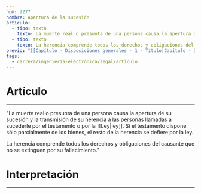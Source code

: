 ```yaml
---
num: 2277
nombre: Apertura de la sucesión
articulo:
  - tipo: texto
    texto: La muerte real o presunta de una persona causa la apertura de su sucesión y la transmisión de su herencia a las personas llamadas a sucederle por el testamento o por la ley. Si el testamento dispone sólo parcialmente de los bienes, el resto de la herencia se defiere por la ley.
  - tipo: texto
    texto: La herencia comprende todos los derechos y obligaciones del causante que no se extinguen por su fallecimiento.
previo: "[[Capítulo - Disposiciones generales - 1 - Título|Capítulo - Disposiciones generales - 1 - Título]]"
tags:
  - carrera/ingeniería-electrónica/legal/articulo
---
```

# Artículo
---
"La muerte real o presunta de una persona causa la apertura de su sucesión y la transmisión de su herencia a las personas llamadas a sucederle por el testamento o por la [[Ley|ley]]. Si el testamento dispone sólo parcialmente de los bienes, el resto de la herencia se defiere por la ley.

La herencia comprende todos los derechos y obligaciones del causante que no se extinguen por su fallecimiento."

# Interpretación
---
